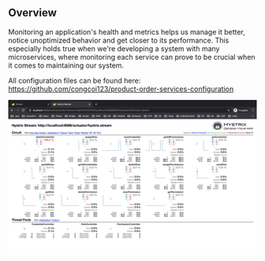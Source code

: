 ## Overview

Monitoring an application's health and metrics helps us manage it better, notice unoptimized behavior and get closer to its performance. This especially holds true when we're developing a system with many microservices, where monitoring each service can prove to be crucial when it comes to maintaining our system.  

All configuration files can be found here: https://github.com/congcoi123/product-order-services-configuration

![monitoring](../../../assets/monitoring.png)
